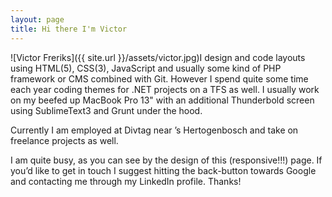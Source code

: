 ```yaml
---
layout: page
title: Hi there I'm Victor
---
```


![Victor Freriks]({{ site.url }}/assets/victor.jpg)I design and code layouts using HTML(5), CSS(3), JavaScript and usually some kind of PHP framework or CMS combined with Git. However I spend quite some time each year coding themes for .NET projects on a TFS as well. I usually work on my beefed up MacBook Pro 13" with an additional Thunderbold screen using SublimeText3 and Grunt under the hood.

Currently I am employed at Divtag near ’s Hertogenbosch and take on freelance projects as well.

I am quite busy, as you can see by the design of this (responsive!!!) page. If you’d like to get in touch I suggest hitting the back-button towards Google and contacting me through my LinkedIn profile. Thanks!